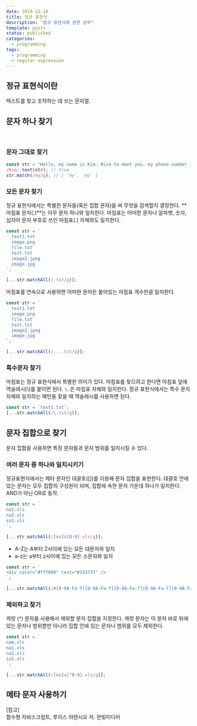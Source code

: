 ```yaml
---
date: 2019-12-10
title: 정규 표현식
description: "정규 표현식에 관한 공부"
template: posts
status: published
categories:
  - programming
tags:
  - programming
  - regular expression
---
```


## 정규 표현식이란

텍스트를 찾고 조작하는 데 쓰는 문자열. 

## 문자 하나 찾기

<br />

### 문자 그대로 찾기

```js
const str = "Hello, my name is Kim. Nice to meet you. my phone number is 000";
/Kim/.test(str); // true
str.match(/my/g); // [ 'my', 'my' ]
```

### 모든 문자 찾기

정규 표현식에서는 특별한 문자들(혹은 집합 문자)을 써 무엇을 검색할지 결정한다. **마침표 문자(.)**는 아무 문자 하나와 일치한다. 마침표는 어떠한 문자나 알파벳, 숫자, 심지어 문자 부호로 쓰인 마침표(.) 자체와도 일치한다.

```js
const str = `
  text1.txt
  image.png
  file.txt
  test.txt
  image2.jpeg
  image.jpg
`;

[...str.matchAll(/.txt/g)];
```

마침표를 연속으로 사용하면 어떠한 문자든 붙어있는 마침표 개수만큼 일치한다.

```js
const str = `
  text1.txt
  image.png
  file.txt
  test.txt
  image2.jpeg
  image.jpg
`;

[...str.matchAll(/....txt/g)];
```

### 특수문자 찾기

마침표는 정규 표현식에서 특별한 의미가 있다. 마침표를 찾으려고 한다면 마침표 앞에 역슬래시(\\)를 붙이면 된다. `\.`은 마침표 자체와 일치한다. 정규 표현식에서는 특수 문자 자체와 일치하는 패턴을 찾을 때 역슬래시를 사용하면 된다.

```js
const str = `text1.txt`;
[...str.matchAll(/\.txt/g)];
```

## 문자 집합으로 찾기

문자 집합을 사용하면 특정 문자들과 문자 범위를 일치시킬 수 있다.

### 여러 문자 중 하나와 일치시키기

정규표현식에서는 메타 문자인 대괄호([])를 이용해 문자 집합을 표현한다. 대괄호 안에 있는 문자는 모두 집합의 구성원이 되며, 집합에 속한 문자 가운데 하나가 일치한다. AND가 아닌 OR로 동작.

```js
const str = `
na1.xls
na2.xls
sa1.xls
`;

[...str.matchAll(/[ns]a[0-9].xls/g)];
```

- A-Z는 A부터 Z사이에 있는 모든 대문자와 일치
- a-z는 a부터 z사이에 있는 모든 소문자와 일치

```js
const str = `
<div color="#fff000" text="#333737" />
`;

[...str.matchAll(/#[0-9A-Fa-f][0-9A-Fa-f][0-9A-Fa-f][0-9A-Fa-f][0-9A-Fa-f][0-9A-Fa-f]/g)];
```

### 제외하고 찾기

캐럿 (^) 문자를 사용해서 제외할 문자 집합을 지정한다. 캐럿 문자는 이 문자 바로 뒤에 있는 문자나 범위뿐만 아니라 집합 안에 있는 문자나 범위를 모두 제외한다.

```js
const str = `
nam.xls
na1.xls
na2.xls
sa1.xls
`;

[...str.matchAll(/[ns]a[^0-9].xls/g)];
```

## 메타 문자 사용하기




<div class="reference__md">
[참고]<br/>함수형 자바스크립트, 루이스 아텐시오 저. 한빛미디어
</div>